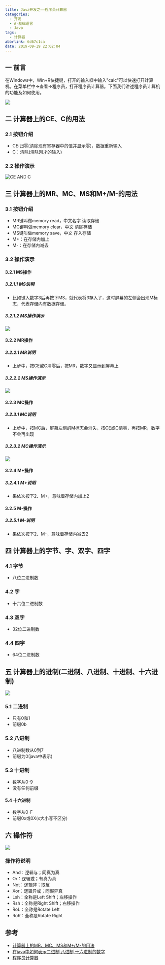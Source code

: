 ```yaml
---
title: Java开发之——程序员计算器
categories:
  - 开发
  - A-基础语言
  - Java
tags:
  - 计算器
abbrlink: 6d67c1ca
date: 2019-09-19 22:02:04
---
```

## 一 前言
在Windows中，Win+R快捷键，打开的输入框中输入"calc"可以快速打开计算机。在菜单栏中->查看->程序员，打开程序员计算器。下面我们讲述程序员计算机的功能及如何使用。  

![][1]

<!--more-->

## 二 计算器上的CE、C的用法

### 2.1 按钮介绍
* CE:归零(清除现有寄存器中的值并显示零)，数据重新输入
* C：清除(清除刚才的输入)

### 2.2 操作演示
![CE AND C][2]

## 三 计算器上的MR、MC、MS和M+/M-的用法

### 3.1 按钮介绍
* MR键叫做memory read，中文名字 读取存储
* MC键叫做memory clear，中文 清除存储
* MS键叫做memory save，中文 存入存储
* M+：在存储内加上
* M-：在存储内减去

### 3.2 操作演示
#### 3.2.1 MS操作
##### 3.2.1.1 MS说明
* 比如键入数字3后再按下MS，就代表将3存入了，这时屏幕的左侧会出现M标志，代表存储内有数据存储。

##### 3.2.1.2 MS操作演示
![][3]

#### 3.2.2 MR操作
##### 3.2.2.1 MR说明
* 上步中，按CE或C清零后，按MR，数字又显示到屏幕上

##### 3.2.2.2 MS操作演示
![][4]

#### 3.2.3 MC操作
##### 3.2.3.1 MC说明
* 上步中，按MC后，屏幕左侧的M标志会消失，按CE或C清零，再按MR，数字不会再出现

##### 3.2.3.2 MC操作演示
![][5]

#### 3.2.4 M+操作
##### 3.2.4.1 M+说明
* 果依次按下2、M+，意味着存储内加上2

#### 3.2.5 M-操作
##### 3.2.5.1 M-说明
* 果依次按下2、M-，意味着存储内减去2


## 四 计算器上的字节、字、双字、四字
### 4.1 字节
* 八位二进制数

### 4.2 字
* 十六位二进制数

### 4.3 双字
* 32位二进制数

### 4.4 四字
* 64位二进制数


## 五 计算器上的进制(二进制、八进制、十进制、十六进制)
![][6]
### 5.1 二进制
* 只有0和1
* 前缀0b

### 5.2 八进制
* 八进制数从0到7
* 前缀为0(java中表示)

### 5.3 十进制
* 数字从0-9
* 没有任何前缀

#### 5.4 十六进制
* 数字从0-F
* 前缀0x或0X(x大小写不区分)

## 六 操作符
![][7]
### 操作符说明
* And：逻辑与；同真为真
* Or：逻辑或；有真为真
* Not：逻辑非；取反
* Xor：逻辑异或；同假异真
* Lsh：全称是Left Shift；左移操作
* Rsh：全称是Right Shift；右移操作
* RoL：全称是Rotate Left
* RoR：全称是Rotate Right

## 参考
* [计算器上的MR、MC、MS和M+/M-的用法][20]
* [在java中如何表示二进制,八进制,十六进制的数字][21]
* [程序员计算器][22]


[1]: https://cdn.jsdelivr.net/gh/PGzxc/CDN@master/blog-image/java-calc-program.png
[2]: https://cdn.jsdelivr.net/gh/PGzxc/CDN@master/blog-image/java-calc-ce-c.gif
[3]: https://cdn.jsdelivr.net/gh/PGzxc/CDN@master/blog-image/java-calc-ms.gif
[4]: https://cdn.jsdelivr.net/gh/PGzxc/CDN@master/blog-image/java-calc-mr.gif
[5]: https://cdn.jsdelivr.net/gh/PGzxc/CDN@master/blog-image/java-calc-mc.gif
[6]: https://cdn.jsdelivr.net/gh/PGzxc/CDN@master/blog-image/java-calc-binary.png
[7]: https://cdn.jsdelivr.net/gh/PGzxc/CDN@master/blog-image/java-calc-operator.png


[20]: https://jingyan.baidu.com/article/b87fe19e72f7b35219356851.html
[21]: https://jingyan.baidu.com/article/17bd8e527d045185ab2bb831.html
[22]: https://blog.csdn.net/komtao520/article/details/86546609

